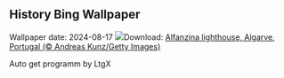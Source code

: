 ## History Bing Wallpaper
Wallpaper date: 2024-08-17
![](https://www.bing.com/th?id=OHR.AlfanzinaLighthouse_EN-IN9099733197_UHD.jpg&w=1000)Download: [Alfanzina lighthouse, Algarve, Portugal (© Andreas Kunz/Getty Images)](https://www.bing.com/th?id=OHR.AlfanzinaLighthouse_EN-IN9099733197_UHD.jpg)

Auto get programm by LtgX
